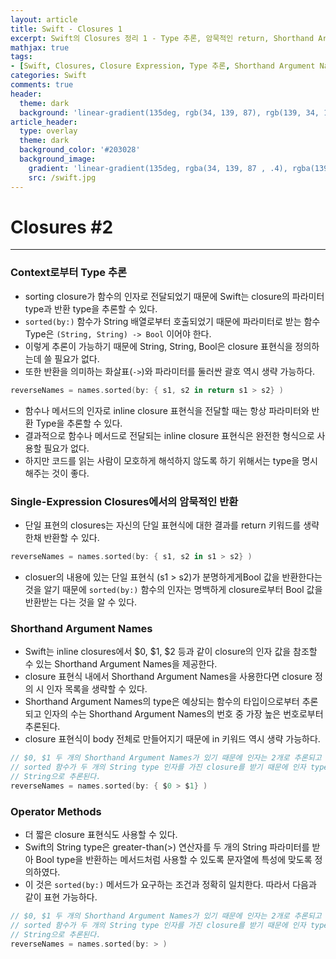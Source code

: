 ```yaml
---
layout: article
title: Swift - Closures 1
excerpt: Swift의 Closures 정리 1 - Type 추론, 암묵적인 return, Shorthand Argument Names, Operator Methods
mathjax: true
tags:
- [Swift, Closures, Closure Expression, Type 추론, Shorthand Argument Names, Operator Methods]
categories: Swift
comments: true
header:
  theme: dark
  background: 'linear-gradient(135deg, rgb(34, 139, 87), rgb(139, 34, 139))'
article_header:
  type: overlay
  theme: dark
  background_color: '#203028'
  background_image:
    gradient: 'linear-gradient(135deg, rgba(34, 139, 87 , .4), rgba(139, 34, 139, .4))'
    src: /swift.jpg
---
```


# Closures #2

---

### Context로부터 Type 추론

- sorting closure가 함수의 인자로 전달되었기 때문에 Swift는 closure의 파라미터 type과 반환 type을 추론할 수 있다.
- `sorted(by:)` 함수가 String 배열로부터 호출되었기 때문에 파라미터로 받는 함수 Type은 `(String, String) -> Bool`  이어야 한다.
- 이렇게 추론이 가능하기 때문에 String, String, Bool은 closure 표현식을 정의하는데 쓸 필요가 없다.
- 또한 반환을 의미하는 화살표(`->`)와 파라미터를 둘러싼 괄호 역시 생략 가능하다.

```swift
reverseNames = names.sorted(by: { s1, s2 in return s1 > s2} )
```


- 함수나 메서드의 인자로 inline closure 표현식을 전달할 때는 항상 파라미터와 반환 Type을 추론할 수 있다.
- 결과적으로 함수나 메서드로 전달되는 inline closure 표현식은 완전한 형식으로 사용할 필요가 없다.
- 하지만 코드를 읽는 사람이 모호하게 해석하지 않도록 하기 위해서는 type을 명시해주는 것이 좋다.


### Single-Expression Closures에서의 암묵적인 반환

- 단일 표현의 closures는 자신의 단일 표현식에 대한 결과를 return 키워드를 생략한채 반환할 수 있다.

```swift
reverseNames = names.sorted(by: { s1, s2 in s1 > s2} )
```

- closuer의 내용에 있는 단일 표현식 (s1 > s2)가 분명하게게Bool 값을 반환한다는 것을 알기 때문에   `sorted(by:)` 함수의 인자는 명백하게 closure로부터 Bool 값을 반환받는 다는 것을 알 수 있다.


### Shorthand Argument Names

- Swift는 inline closures에서 $0, $1, $2 등과 같이 closure의 인자 값을 참조할 수 있는 Shorthand Argument Names을 제공한다.
- closure 표현식 내에서 Shorthand Argument Names을 사용한다면 closure 정의 시 인자 목록을 생략할 수 있다.
- Shorthand Argument Names의 type은 예상되는 함수의 타입이으로부터 추론되고 인자의 수는 Shorthand Argument Names의 번호 중 가장 높은 번호로부터 추론된다.
- closure 표현식이 body 전체로 만들어지기 때문에 in 키워드 역시 생략 가능하다.

```swift
// $0, $1 두 개의 Shorthand Argument Names가 있기 때문에 인자는 2개로 추론되고
// sorted 함수가 두 개의 String type 인자를 가진 closure를 받기 때문에 인자 type은
// String으로 추론된다.
reverseNames = names.sorted(by: { $0 > $1} )
```


### Operator Methods

- 더 짧은 closure 표현식도 사용할 수 있다.
- Swift의 String type은 greater-than(>) 연산자를 두 개의 String 파라미터를 받아 Bool type을 반환하는 메서드처럼 사용할 수 있도록 문자열에 특성에 맞도록 정의하였다.
- 이 것은   `sorted(by:)` 메서드가 요구하는 조건과 정확히 일치한다. 따라서 다음과 같이 표현 가능하다.

```swift
// $0, $1 두 개의 Shorthand Argument Names가 있기 때문에 인자는 2개로 추론되고
// sorted 함수가 두 개의 String type 인자를 가진 closure를 받기 때문에 인자 type은
// String으로 추론된다.
reverseNames = names.sorted(by: > )
```
